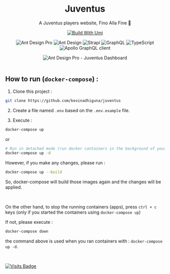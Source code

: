 <h1 align="center">Juventus</h1>

<div align="center">

A Juventus players website, Fino Alla Fine 🦓

[![Build With Umi](https://img.shields.io/badge/build%20with-umi-028fe4.svg?style=flat-square)](http://umijs.org/) <br/>

<img alt="Ant Design Pro" src="https://img.shields.io/badge/Ant_Design_Pro-0170FE?style=for-the-badge&logo=ant-design&logoColor=white" /> <img alt="Ant Design" src="https://img.shields.io/badge/-Ant_Design-%230170FE?&style=for-the-badge&logo=ant-design&logoColor=white" /> <img alt="Strapi" src="https://img.shields.io/badge/strapi-2e7eea?style=for-the-badge&logo=strapi&logoColor=white" /> <img alt="GraphQL" src="https://img.shields.io/badge/GraphQl-E10098?style=for-the-badge&logo=graphql&logoColor=white" /> <img alt="TypeScript" src="https://img.shields.io/badge/TypeScript-007ACC?style=for-the-badge&logo=typescript&logoColor=white" /> <img alt="Apollo GraphQL client" src="https://img.shields.io/badge/-Apollo_GraphQL-311C87?style=for-the-badge&logo=apollo-graphql" />

<img alt="Ant Design Pro - Juventus Dashboard" src="https://s9.gifyu.com/images/324324kjhkjwe232.png" border="0" />

</div>

<!--
## Demo

<div align="center">
  <img alt="Ant Design Pro Strapi Auth - Demo" src="https://s3.gifyu.com/images/antdesignpro-strapi-round.gif" border="0" />
</div>
-->

<br/>

## How to run (`docker-compose`) :

1) Clone this project :
```bash
git clone https://github.com/kevinadhiguna/juventus
```

2) Create a file named `.env` based on the `.env.example` file.

3) Execute :
```bash
docker-compose up
```
or
```bash
# Run in detached mode (run docker containers in the background of your terminal)
docker-compose up -d
```

However, if you make any changes, please run :
```bash
docker-compose up --build
```
So, docker-compose will build those images again and the changes will be applied.

<br/>

On the other hand, to stop the running containers (apps), press `ctrl + c` keys (only if you started the containers using `docker-compose up`)

If not, please execute :
```bash
docker-compose down
```
the command above is used when you ran containers with : `docker-compose up -d`.

<br/>

[![Visits Badge](https://badges.pufler.dev/visits/kevinadhiguna/juventus)](https://github.com/kevinadhiguna)
